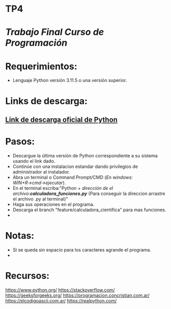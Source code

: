 # TP4
# *Trabajo Final Curso de Programación*

# Requerimientos:
- Lenguaje Python versión 3.11.5 o una versión superior.

# Links de descarga:
[Link de descarga oficial de Python](https://www.python.org/downloads/)
-
# Pasos:
- Descargue la última versión de Python correspondiente a su sistema usando el link dado.
- Continúe con una instalacion estandar dando privilegios de administrador al instalador.
- Abra un terminal o Command Prompt/CMD (*En windows: WIN+R→cmd→ejecutar*).
- En el terminal escriba:"Python + *dirección de el archivo*:***calculadora_funciones.py*** (Para conseguir la direccion arrastre el archivo .py al terminal)"
- Haga sus operaciones en el programa.
- Descarga el branch "feature/calculadora_cientifica" para mas funciones.
- 
# Notas:
- Si se queda sin espacio para los caracteres agrande el programa.
-
# Recursos:
https://www.python.org/
https://stackoverflow.com/
https://geeksforgeeks.org/
https://programacion.concristian.com.ar/
https://elcodigoascii.com.ar/
https://realpython.com/
